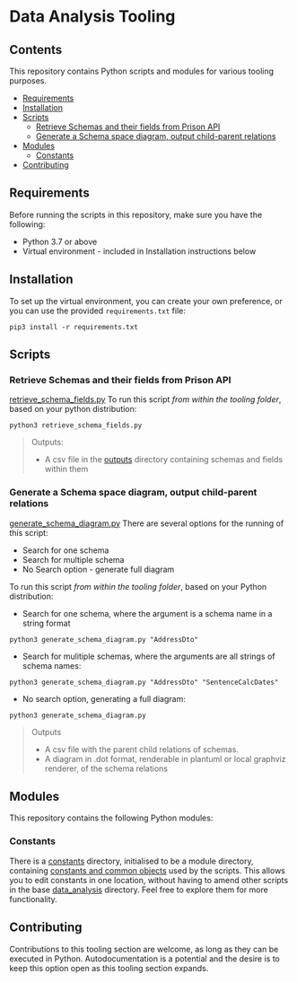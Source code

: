 # Data Analysis Tooling <!-- omit in toc -->

## Contents <!-- omit in toc -->
This repository contains Python scripts and modules for various tooling purposes.

- [Requirements](#requirements)
- [Installation](#installation)
- [Scripts](#scripts)
  - [Retrieve Schemas and their fields from Prison API](#retrieve-schemas-and-their-fields-from-prison-api)
  - [Generate a Schema space diagram, output child-parent relations](#generate-a-schema-space-diagram-output-child-parent-relations)
- [Modules](#modules)
  - [Constants](#constants)
- [Contributing](#contributing)

## Requirements

Before running the scripts in this repository, make sure you have the following:

- Python 3.7 or above
- Virtual environment - included in Installation instructions below

## Installation

To set up the virtual environment, you can create your own preference, or you can use the provided `requirements.txt` file:

```shell
pip3 install -r requirements.txt
```

## Scripts
### Retrieve Schemas and their fields from Prison API
[retrieve_schema_fields.py](retrieve_schema_fields.py)
To run this script *from within the tooling folder*, based on your python distribution:

```shell
python3 retrieve_schema_fields.py
```
>Outputs:
> - A csv file in the [outputs](outputs) directory containing schemas and fields within them

### Generate a Schema space diagram, output child-parent relations
[generate_schema_diagram.py](generate_schema_diagram.py)
There are several options for the running of this script:
- Search for one schema
- Search for multiple schema
- No Search option - generate full diagram

To run this script *from within the tooling folder*, based on your Python distribution:
- Search for one schema, where the argument is a schema name in a string format
```shell
python3 generate_schema_diagram.py "AddressDto"
```
- Search for mulitiple schemas, where the arguments are all strings of schema names:
```shell
python3 generate_schema_diagram.py "AddressDto" "SentenceCalcDates"
```
- No search option, generating a full diagram:
```shell
python3 generate_schema_diagram.py
```

>Outputs
> - A csv file with the parent child relations of schemas.
> - A diagram in .dot format, renderable in plantuml or local graphviz renderer, of the schema relations

## Modules
This repository contains the following Python modules:

### Constants
There is a [constants](constants) directory, initialised to be a module directory, containing [constants and common objects](constants/common.py) used by the scripts.
This allows you to edit constants in one location, without having to amend other scripts in the base [data_analysis](../data_analysis/) directory.
Feel free to explore them for more functionality.

## Contributing
Contributions to this tooling section are welcome, as long as they can be executed in Python. Autodocumentation is a potential and the desire is to keep this option open as this tooling section expands.
